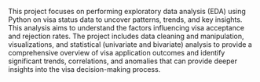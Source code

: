 This project focuses on performing exploratory data analysis (EDA) using Python on visa status data to uncover patterns, trends, and key insights. This analysis aims to understand the factors influencing visa acceptance and rejection rates. The project includes data cleaning and manipulation, visualizations, and statistical (univariate and bivariate) analysis to provide a comprehensive overview of visa application outcomes and identify significant trends, correlations, and anomalies that can provide deeper insights into the visa decision-making process.

